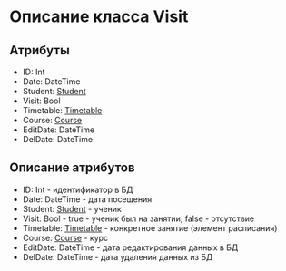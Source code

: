# Описание класса Visit

## Атрибуты

- ID: Int
- Date:	DateTime	 
- Student:  [Student](./Student.md "Класс Student")
- Visit: Bool	
- Timetable:  [Timetable](./Timetable.md "Класс Timetable")
- Course: [Course](./Course.md "Класс Course")
- EditDate: DateTime
- DelDate: DateTime


## Описание атрибутов

- ID: Int - идентификатор в БД
- Date: DateTime - дата посещения	 
- Student:  [Student](./Student.md "Класс Student") - ученик
- Visit: Bool - true - ученик был на занятии, false	- отсутствие
- Timetable:  [Timetable](./Timetable.md "Класс Timetable") - конкретное занятие (элемент расписания)
- Course: [Course](./Course.md "Класс Course") - курс
- EditDate: DateTime - дата редактирования данных в БД
- DelDate: DateTime - дата удаления данных из БД
